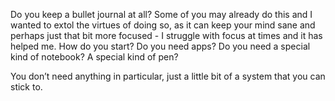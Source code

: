 Do you keep a bullet journal at all? Some of you may already do this and I wanted to extol the virtues of doing so, as it can keep your mind sane and perhaps just that bit more focused - I struggle with focus at times and it has helped me. How do you start? Do you need apps? Do you need a special kind of notebook? A special kind of pen?

You don’t need anything in particular, just a little bit of a system that you can stick to.

